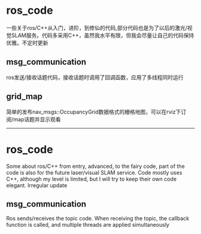 # ros_code
一些关于ros/C++从入门，进阶，到修仙的代码,部分代码也是为了以后的激光/视觉SLAM服务。代码多采用C++，虽然我水平有限，但我会尽量让自己的代码保持优雅。不定时更新


## msg_communication
ros发送/接收话题代码，接收话题时调用了回调函数，应用了多线程同时运行

## grid_map
简单的发布nav_msgs::OccupancyGrid数据格式的栅格地图，可以在rviz下订阅/map话题并显示观看


------------------------------------

# ros_code
Some about ros/C++ from entry, advanced, to the fairy code, part of the code is also for the future laser/visual SLAM service. Code mostly uses C++, although my level is limited, but I will try to keep their own code elegant. Irregular update

## msg_communication
Ros sends/receives the topic code. When receiving the topic, the callback function is called, and multiple threads are applied simultaneously


